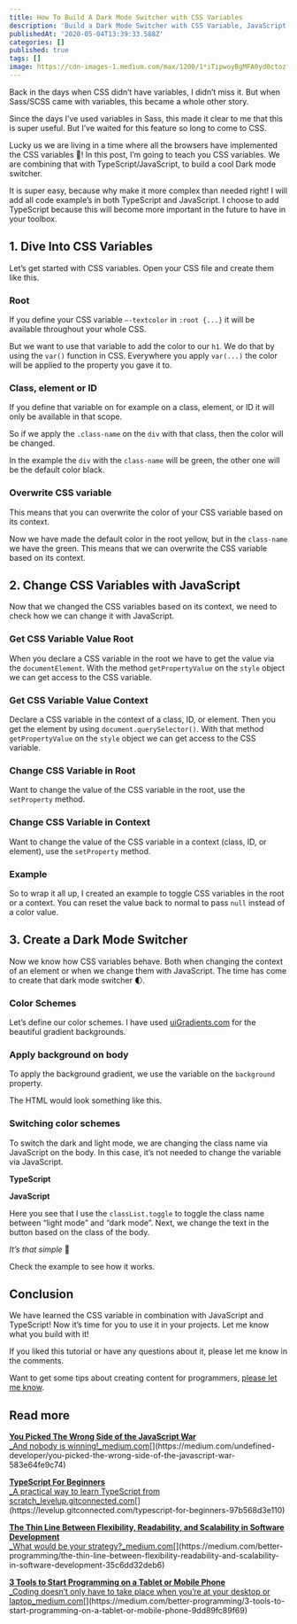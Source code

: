 ```yaml
---
title: How To Build A Dark Mode Switcher with CSS Variables
description: 'Build a Dark Mode Switcher with CSS Variable, JavaScript and TypeScript'
publishedAt: '2020-05-04T13:39:33.588Z'
categories: []
published: true
tags: []
image: https://cdn-images-1.medium.com/max/1200/1*iTipwoyBgMFA0yd0ctozfg.png
---
```


Back in the days when CSS didn’t have variables, I didn’t miss it. But when Sass/SCSS came with variables, this became a whole other story.

Since the days I’ve used variables in Sass, this made it clear to me that this is super useful. But I’ve waited for this feature so long to come to CSS.

Lucky us we are living in a time where all the browsers have implemented the CSS variables 🙌! In this post, I’m going to teach you CSS variables. We are combining that with TypeScript/JavaScript, to build a cool Dark mode switcher.

It is super easy, because why make it more complex than needed right! I will add all code example’s in both TypeScript and JavaScript. I choose to add TypeScript because this will become more important in the future to have in your toolbox.

## 1\. Dive Into CSS Variables

Let’s get started with CSS variables. Open your CSS file and create them like this.

### Root

If you define your CSS variable `—-textcolor` in `:root {...}` it will be available throughout your whole CSS.

But we want to use that variable to add the color to our `h1`. We do that by using the `var()` function in CSS. Everywhere you apply `var(...)` the color will be applied to the property you gave it to.

### Class, element or ID

If you define that variable on for example on a class, element, or ID it will only be available in that scope.

So if we apply the `.class-name` on the `div` with that class, then the color will be changed.

In the example the `div` with the `class-name` will be green, the other one will be the default color black.

### Overwrite CSS variable

This means that you can overwrite the color of your CSS variable based on its context.

Now we have made the default color in the root yellow, but in the `class-name` we have the green. This means that we can overwrite the CSS variable based on its context.

## 2\. Change CSS Variables with JavaScript

Now that we changed the CSS variables based on its context, we need to check how we can change it with JavaScript.

### Get CSS Variable Value Root

When you declare a CSS variable in the root we have to get the value via the `documentElement`. With the method `getPropertyValue` on the `style` object we can get access to the CSS variable.

### Get CSS Variable Value Context

Declare a CSS variable in the context of a class, ID, or element. Then you get the element by using `document.querySelector()`. With that method `getPropertyValue` on the `style` object we can get access to the CSS variable.

### Change CSS Variable in Root

Want to change the value of the CSS variable in the root, use the `setProperty` method.

### Change CSS Variable in Context

Want to change the value of the CSS variable in a context (class, ID, or element), use the `setProperty` method.

### Example

So to wrap it all up, I created an example to toggle CSS variables in the root or a context. You can reset the value back to normal to pass `null` instead of a color value.

## 3\. Create a Dark Mode Switcher

Now we know how CSS variables behave. Both when changing the context of an element or when we change them with JavaScript. The time has come to create that dark mode switcher 🌓.

### Color Schemes

Let’s define our color schemes. I have used [uiGradients.com](https://uigradients.com/) for the beautiful gradient backgrounds.

### Apply background on body

To apply the background gradient, we use the variable on the `background` property.

The HTML would look something like this.

### Switching color schemes

To switch the dark and light mode, we are changing the class name via JavaScript on the body. In this case, it’s not needed to change the variable via JavaScript.

**TypeScript**

**JavaScript**

Here you see that I use the `classList.toggle` to toggle the class name between “light mode” and “dark mode”. Next, we change the text in the button based on the class of the body.

_It’s that simple_ 🤗

Check the example to see how it works.

## Conclusion

We have learned the CSS variable in combination with JavaScript and TypeScript! Now it’s time for you to use it in your projects. Let me know what you build with it!

If you liked this tutorial or have any questions about it, please let me know in the comments.

Want to get some tips about creating content for programmers, [please let me know](https://mailchi.mp/239d4f7b0d9d/programming-content-creator).

## Read more

[**You Picked The Wrong Side of the JavaScript War**  
_And nobody is winning!_medium.com](https://medium.com/undefined-developer/you-picked-the-wrong-side-of-the-javascript-war-583e64fe9c74 "https://medium.com/undefined-developer/you-picked-the-wrong-side-of-the-javascript-war-583e64fe9c74")[](https://medium.com/undefined-developer/you-picked-the-wrong-side-of-the-javascript-war-583e64fe9c74)

[**TypeScript For Beginners**  
_A practical way to learn TypeScript from scratch_levelup.gitconnected.com](https://levelup.gitconnected.com/typescript-for-beginners-97b568d3e110 "https://levelup.gitconnected.com/typescript-for-beginners-97b568d3e110")[](https://levelup.gitconnected.com/typescript-for-beginners-97b568d3e110)

[**The Thin Line Between Flexibility, Readability, and Scalability in Software Development**  
_What would be your strategy?_medium.com](https://medium.com/better-programming/the-thin-line-between-flexibility-readability-and-scalability-in-software-development-35c6dd32deb6 "https://medium.com/better-programming/the-thin-line-between-flexibility-readability-and-scalability-in-software-development-35c6dd32deb6")[](https://medium.com/better-programming/the-thin-line-between-flexibility-readability-and-scalability-in-software-development-35c6dd32deb6)

[**3 Tools to Start Programming on a Tablet or Mobile Phone**  
_Coding doesn’t only have to take place when you’re at your desktop or laptop_medium.com](https://medium.com/better-programming/3-tools-to-start-programming-on-a-tablet-or-mobile-phone-9dd89fc89f69 "https://medium.com/better-programming/3-tools-to-start-programming-on-a-tablet-or-mobile-phone-9dd89fc89f69")[](https://medium.com/better-programming/3-tools-to-start-programming-on-a-tablet-or-mobile-phone-9dd89fc89f69)